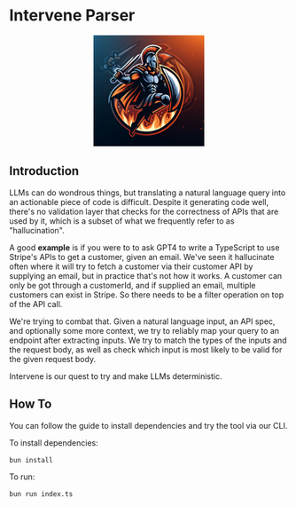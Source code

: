 # Intervene Parser

<p align="center">
  <img src="public/images/logo.jpeg" alt="Intervene Parser Logo" width="200" height="200">
</p>

## Introduction

LLMs can do wondrous things, but translating a natural language query into an actionable piece of code is difficult. Despite it generating code well, there's no validation layer that checks for the correctness of APIs that are used by it, which is a subset of what we frequently refer to as "hallucination".

A good <strong>example</strong> is if you were to to ask GPT4 to write a TypeScript to use Stripe's APIs to get a customer, given an email. We've seen it hallucinate often where it will try to fetch a customer via their customer API by supplying an email, but in practice that's not how it works.
A customer can only be got through a customerId, and if supplied an email, multiple customers can exist in Stripe. So there needs to be a filter operation on top of the API call.

We're trying to combat that. Given a natural language input, an API spec, and optionally some more context, we try to reliably map your query to an endpoint after extracting inputs.
We try to match the types of the inputs and the request body, as well as check which input is most likely to be valid for the given request body.

Intervene is our quest to try and make LLMs deterministic.

## How To

You can follow the guide to install dependencies and try the tool via our CLI.

To install dependencies:

```bash
bun install
```

To run:

```bash
bun run index.ts
```

